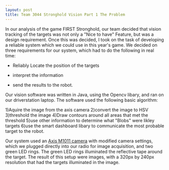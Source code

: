 ```yaml
---
layout: post
title: Team 3044 Stronghold Vision Part 1 The Problem 
---
```


In our analysis of the game FIRST Stronghold, our team decided that vision tracking of the targets was not only a "Nice to have" Feature, but was a design requirement. Once this was decided, I took on the task of developing a reliable system which we could use in this year's game. We decided on three requirements for our system, which had to do the following in real time: 

* Reliably Locate the position of the targets

* interpret the information

* send the results to the robot.

Our vision software was written in Java, using the Opencv libary, and ran on our driverstation laptop. The software used the following basic algorithm: 

1)Aquire the image from the axis camera
2)convert the image to HSV
3)threshold the image
4)Draw contours around all areas that met the threshold
5)use other information to determine what "Blobs" were likley targets
6)use the smart dashboard libary to communicate the most probable target to the robot.

Our system used an [Axis M1011 camera](http://www.axis.com/us/en/products/axis-m1011) with modified camera settings, which we plugged directly into our radio for image acquisition, and two green LED rings. The green LED rings illuminated the reflective tape around the target. The result of this setup were images, with a 320px by 240px resolution that had the targets illuminated in the image. 



